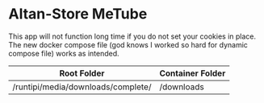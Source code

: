 # Altan-Store MeTube

This app will not function long time if you do not set your cookies in place. The new docker compose file (god knows I worked so hard for dynamic compose file) works as intended.

| Root Folder                        | Container Folder |
| ---------------------------------- | ---------------- |
| /runtipi/media/downloads/complete/ | /downloads       |
